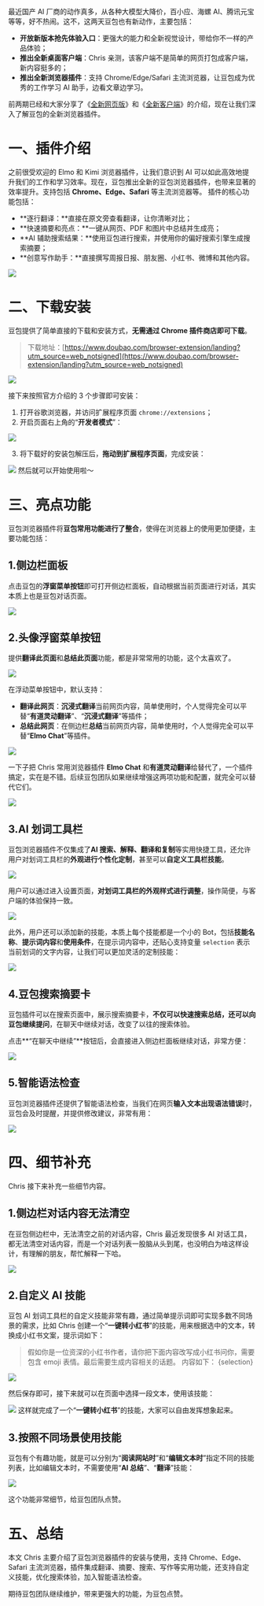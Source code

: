 最近国产 AI 厂商的动作真多，从各种大模型大降价，百小应、海螺 AI、腾讯元宝等等，好不热闹。这不，这两天豆包也有新动作，主要包括：

- **开放新版本抢先体验入口**：更强大的能力和全新视觉设计，带给你不一样的产品体验；
- **推出全新桌面客户端**：Chris 亲测，该客户端不是简单的网页打包成客户端，新内容挺多的；
- **推出全新浏览器插件**：支持 Chrome/Edge/Safari 主流浏览器，让豆包成为优秀的工作学习 AI 助手，边看文章边学习。

前两期已经和大家分享了《[全新网页版](https://mp.weixin.qq.com/s/kylmgF0zyqhL43nGEh_hcA)》和《[全新客户端](https://mp.weixin.qq.com/s/OHIjnIVSAQHHaqNS6C1qGQ)》的介绍，现在让我们深入了解豆包的全新浏览器插件。

# 一、插件介绍

之前很受欢迎的 Elmo 和 Kimi 浏览器插件，让我们意识到 AI 可以如此高效地提升我们的工作和学习效率。现在，豆包推出全新的豆包浏览器插件，也带来显著的效率提升。支持包括 **Chrome、Edge、Safari** 等主流浏览器等。
插件的核心功能包括：

- **逐行翻译：**直接在原文旁查看翻译，让你清晰对比；
- **快速摘要和亮点：**一键从网页、PDF 和图片中总结并生成亮；
- **AI 辅助搜索结果：**使用豆包进行搜索，并使用你的偏好搜索引擎生成搜索摘要；
- **创意写作助手：**直接撰写周报日报、朋友圈、小红书、微博和其他内容。

![](https://cdn.nlark.com/yuque/0/2024/png/186051/1717510609377-a348bd1f-902b-4f4c-b65a-c830af02b5cd.png#averageHue=%23a1d9dd&clientId=u40928d51-79e9-4&from=paste&height=1632&id=u2945d446&originHeight=1632&originWidth=2966&originalType=binary&ratio=1&rotation=0&showTitle=false&size=944137&status=done&style=none&taskId=u658d11c6-438c-4afb-a7a9-44f0e14415d&title=&width=2966)

# 二、下载安装

豆包提供了简单直接的下载和安装方式，**无需通过 Chrome 插件商店即可下载**。

> 下载地址：[https://www.doubao.com/browser-extension/landing?utm_source=web_notsigned](https://www.doubao.com/browser-extension/landing?utm_source=web_notsigned)

![](https://cdn.nlark.com/yuque/0/2024/png/186051/1717316173608-708f75f9-1393-4487-865d-c5c4f7c37d73.png#averageHue=%23aadfd9&clientId=u10860aac-ae28-4&from=paste&height=1568&id=u34581360&originHeight=1568&originWidth=3176&originalType=binary&ratio=1&rotation=0&showTitle=false&size=1065070&status=done&style=none&taskId=u972ab584-f229-4f69-8019-781925cef8b&title=&width=3176)

接下来按照官方介绍的 3 个步骤即可安装：

1. 打开谷歌浏览器，并访问扩展程序页面 `chrome://extensions`；
2. 开启页面右上角的“**开发者模式**”：

![](https://cdn.nlark.com/yuque/0/2024/png/186051/1717316196195-0a59afd9-11c4-42f6-8236-a4778d0773c9.png#averageHue=%23ebebf8&clientId=u10860aac-ae28-4&from=paste&id=uecca0669&originHeight=368&originWidth=1204&originalType=url&ratio=1&rotation=0&showTitle=false&size=63646&status=done&style=none&taskId=ue5dc8516-e1a5-4a04-9f20-39516af13e8&title=)

3. 将下载好的安装包解压后，**拖动到扩展程序页面**，完成安装：

![](https://cdn.nlark.com/yuque/0/2024/png/186051/1717316196158-38fd0efa-d206-416a-add2-2c0dab5fccf1.png#averageHue=%23dee6ef&clientId=u10860aac-ae28-4&from=paste&id=u304355c1&originHeight=368&originWidth=1204&originalType=url&ratio=1&rotation=0&showTitle=false&size=50978&status=done&style=none&taskId=u78050a6c-570c-4221-b32a-a91244d0878&title=)
然后就可以开始使用啦～

# 三、亮点功能

豆包浏览器插件将**豆包常用功能进行了整合**，使得在浏览器上的使用更加便捷，主要功能包括：

## 1.侧边栏面板

点击豆包的**浮窗菜单按钮**即可打开侧边栏面板，自动根据当前页面进行对话，其实本质上也是豆包对话页面。

![](https://cdn.nlark.com/yuque/0/2024/png/186051/1717511221492-756e6a3e-9359-428f-a468-93a191b2b512.png#averageHue=%23f3efed&clientId=u40928d51-79e9-4&from=paste&height=1646&id=uad8b227f&originHeight=1646&originWidth=2996&originalType=binary&ratio=1&rotation=0&showTitle=false&size=888658&status=done&style=none&taskId=ud91a81f0-9636-4309-96dd-60ce21d9416&title=&width=2996)

## 2.头像浮窗菜单按钮

提供**翻译此页面**和**总结此页面**功能，都是非常常用的功能，这个太喜欢了。

![](https://cdn.nlark.com/yuque/0/2024/png/186051/1717316707095-692c0e19-97a5-4514-b5d5-0cead2c23038.png#averageHue=%23f6f3f0&clientId=u10860aac-ae28-4&from=paste&height=1588&id=FXApd&originHeight=1588&originWidth=3188&originalType=binary&ratio=1&rotation=0&showTitle=false&size=1235632&status=done&style=none&taskId=u252cdd7d-03b9-447c-9b50-3bd9d274702&title=&width=3188)

在浮动菜单按钮中，默认支持：

- **翻译此网页**：**沉浸式翻译**当前网页内容，简单使用时，个人觉得完全可以平替“**有道灵动翻译**”、“**沉浸式翻译**”等插件；
- **总结此网页**：在侧边栏**总结**当前网页内容，简单使用时，个人觉得完全可以平替“**Elmo Chat**”等插件。

![](https://cdn.nlark.com/yuque/0/2024/png/186051/1717392874935-4f18864d-b0df-40aa-9d24-b2dcdd8c47c5.png#averageHue=%23f9f8f8&clientId=u1f271ada-d40e-4&from=paste&height=800&id=u1457c53c&originHeight=1600&originWidth=3178&originalType=binary&ratio=2&rotation=0&showTitle=false&size=941327&status=done&style=none&taskId=u57edde8a-9604-4534-b796-647ffc24af4&title=&width=1589)

一下子把 Chris 常用浏览器插件 **Elmo Chat** 和**有道灵动翻译**给替代了，一个插件搞定，实在是不错。后续豆包团队如果继续增强这两项功能和配置，就完全可以替代它们。

![](https://cdn.nlark.com/yuque/0/2024/png/186051/1717393511545-7fb54960-4048-40e2-ae3e-3f24c93c0cb5.png#averageHue=%23ebca9a&clientId=u7658393d-52d1-4&from=paste&height=279&id=u789f2eb1&originHeight=558&originWidth=2596&originalType=binary&ratio=2&rotation=0&showTitle=false&size=377839&status=done&style=none&taskId=u991dc7d4-7ad9-41ff-9588-57a5de09add&title=&width=1298)

## 3.AI 划词工具栏

豆包浏览器插件不仅集成了**AI 搜索、解释、翻译和复制**等实用快捷工具，还允许用户对划词工具栏的**外观进行个性化定制**，甚至可以**自定义工具栏技能**。

![](https://cdn.nlark.com/yuque/0/2024/png/186051/1717317216284-ef78518c-d1a9-4955-b03c-3ddacb49699b.png#averageHue=%23ebe9e9&clientId=u10860aac-ae28-4&from=paste&height=1590&id=u04da6a6c&originHeight=1590&originWidth=3182&originalType=binary&ratio=1&rotation=0&showTitle=false&size=784087&status=done&style=none&taskId=ufef5760f-fd8e-44ee-9366-eb40a4b385a&title=&width=3182)

用户可以通过进入设置页面，**对划词工具栏的外观样式进行调整**，操作简便，与客户端的体验保持一致。

![](https://cdn.nlark.com/yuque/0/2024/png/186051/1717317417391-f7bb3468-3072-45fc-9b49-fffd03afa2cd.png#averageHue=%23deded8&clientId=u10860aac-ae28-4&from=paste&height=1578&id=uf92e787f&originHeight=1578&originWidth=3180&originalType=binary&ratio=1&rotation=0&showTitle=false&size=856818&status=done&style=none&taskId=ud60206f1-56d2-4c03-bc83-b096c88f0c2&title=&width=3180)

此外，用户还可以添加新的技能，本质上每个技能都是一个小的 Bot，包括**技能名称**、**提示词内容**和**使用条件**，在提示词内容中，还贴心支持变量 `selection` 表示当前划词的文字内容，让我们可以更加灵活的定制技能：

![](https://cdn.nlark.com/yuque/0/2024/png/186051/1717317792885-08d65463-e69f-42f3-88e6-bab39d6e4401.png#averageHue=%23c2e8e2&clientId=u10860aac-ae28-4&from=paste&height=1588&id=u42014be5&originHeight=1588&originWidth=3196&originalType=binary&ratio=1&rotation=0&showTitle=false&size=863517&status=done&style=none&taskId=u077623b6-d35b-43bf-8417-db263243a69&title=&width=3196)

## 4.豆包搜索摘要卡

豆包插件可以在搜索页面中，展示搜索摘要卡，**不仅可以快速搜索总结，还可以向豆包继续提问**，在聊天中继续对话，改变了以往的搜索体验。

点击**“在聊天中继续”**按钮后，会直接进入侧边栏面板继续对话，非常方便：

![](https://cdn.nlark.com/yuque/0/2024/png/186051/1717318273650-a04d8815-535d-4396-a57c-3c0bcb152b11.png#averageHue=%23f5f2f1&clientId=u10860aac-ae28-4&from=paste&height=1584&id=u5585b6db&originHeight=1584&originWidth=3182&originalType=binary&ratio=1&rotation=0&showTitle=false&size=1162182&status=done&style=none&taskId=u3adb52c6-dea1-43fa-ba7c-fbc2ed94ac8&title=&width=3182)

## 5.智能语法检查

豆包浏览器插件还提供了智能语法检查，当我们在网页**输入文本出现语法错误**时，豆包会及时提醒，并提供修改建议，非常有用：

![](https://cdn.nlark.com/yuque/0/2024/png/186051/1717512529801-7bafcaa4-6ad1-47fc-8757-e9c70a0ae50e.png#averageHue=%23f3f1f1&clientId=u40928d51-79e9-4&from=paste&height=1130&id=ucd75375e&originHeight=1130&originWidth=2082&originalType=binary&ratio=1&rotation=0&showTitle=false&size=443204&status=done&style=none&taskId=u0219d32b-ad03-446c-9707-19f795808a7&title=&width=2082)

# 四、细节补充

Chris 接下来补充一些细节内容。

## 1.侧边栏对话内容无法清空

在豆包侧边栏中，无法清空之前的对话内容，Chris 最近发现很多 AI 对话工具，都无法清空对话内容，而是一个对话列表一股脑从头到尾，也没明白为啥这样设计，有理解的朋友，帮忙解释一下哈。

![](https://cdn.nlark.com/yuque/0/2024/png/186051/1717512132520-fb283cac-047e-4765-95a2-bd4930aa09f5.png#averageHue=%23f0eeeb&clientId=u40928d51-79e9-4&from=paste&height=1662&id=ubc950c4f&originHeight=1662&originWidth=2980&originalType=binary&ratio=1&rotation=0&showTitle=false&size=978188&status=done&style=none&taskId=u32e3fab5-d30d-4fea-9146-486a6634254&title=&width=2980)

## 2.自定义 AI 技能

豆包 AI 划词工具栏的自定义技能非常有趣，通过简单提示词即可实现多数不同场景的需求，比如 Chris 创建一个“**一键转小红书**”的技能，用来根据选中的文本，转换成小红书文案，提示词如下：

> 假如你是一位资深的小红书作者，请你把下面内容改写成小红书问你，需要包含 emoji 表情。最后需要生成内容相关的话题。
> 内容如下：
> {selection}

![](https://cdn.nlark.com/yuque/0/2024/png/186051/1717511667700-16312132-97a9-4f98-ac7a-1256537453d5.png#averageHue=%23b9cbd5&clientId=u40928d51-79e9-4&from=paste&height=1526&id=u011138ce&originHeight=1526&originWidth=2676&originalType=binary&ratio=1&rotation=0&showTitle=false&size=574640&status=done&style=none&taskId=uab879367-a8cf-4fcb-9ed8-1d981f09a26&title=&width=2676)

然后保存即可，接下来就可以在页面中选择一段文本，使用该技能：

![](https://cdn.nlark.com/yuque/0/2024/png/186051/1717511872636-81c2b340-43a0-4c21-8c99-fca13d42ca29.png#averageHue=%23efece8&clientId=u40928d51-79e9-4&from=paste&height=1638&id=u54f4d447&originHeight=1638&originWidth=2986&originalType=binary&ratio=1&rotation=0&showTitle=false&size=994324&status=done&style=none&taskId=u615dae2d-f293-4668-bb50-0a49ba907c0&title=&width=2986)
这样就完成了一个“**一键转小红书**”的技能，大家可以自由发挥想象起来。

## 3.按照不同场景使用技能

豆包有个有趣功能，就是可以分别为“**阅读网站时**”和“**编辑文本时**”指定不同的技能列表，比如编辑文本时，不需要使用“**AI 总结**”、“**翻译**”技能：

![](https://cdn.nlark.com/yuque/0/2024/png/186051/1717512757932-2109dce5-7da5-46e0-883b-31a6e3e312b0.png#averageHue=%23fffefd&clientId=u40928d51-79e9-4&from=paste&height=1574&id=uab83efc7&originHeight=1574&originWidth=2798&originalType=binary&ratio=1&rotation=0&showTitle=false&size=768650&status=done&style=none&taskId=ub0edba68-8052-45ab-9733-913e85fca51&title=&width=2798)

这个功能非常细节，给豆包团队点赞。

# 五、总结

本文 Chris 主要介绍了豆包浏览器插件的安装与使用，支持 Chrome、Edge、Safari 主流浏览器，插件集成翻译、摘要、搜索、写作等实用功能，还支持自定义技能，优化搜索体验，加入智能语法检查。

期待豆包团队继续维护，带来更强大的功能，为豆包点赞。
